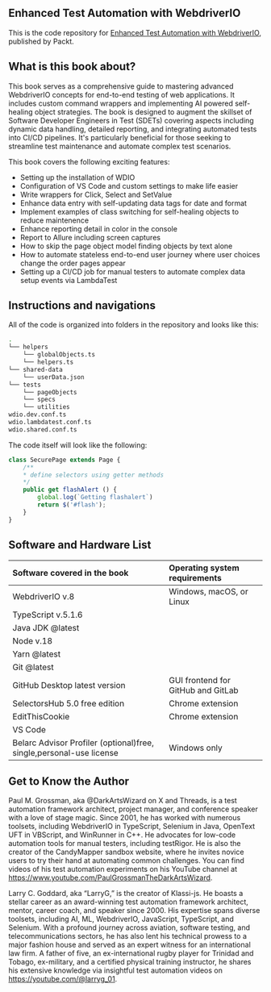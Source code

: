 ## Enhanced Test Automation with WebdriverIO
This is the code repository for [Enhanced Test Automation with WebdriverIO](https://www.packtpub.com/product/enhanced-test-automation-with-webdriverio/9781837630189), published by Packt.

## What is this book about?
This book serves as a comprehensive guide to mastering advanced WebdriverIO concepts for end-to-end testing of web applications. It includes custom command wrappers and implementing AI powered self-healing object strategies. The book is designed to augment the skillset of  Software Developer Engineers in Test (SDETs) covering aspects including dynamic data handling, detailed reporting, and integrating automated tests into CI/CD pipelines. It's particularly beneficial for those seeking to streamline test maintenance and automate complex test scenarios.

This book covers the following exciting features:
* Setting up the installation of WDIO
* Configuration of VS Code and custom settings to make life easier
* Write wrappers for Click, Select and SetValue
* Enhance data entry with self-updating data tags for date and format 
* Implement examples of class switching for self-healing objects to reduce maintenence
* Enhance reporting detail in color in the console 
* Report to Allure including screen captures
* How to skip the page object model finding objects by text alone 
* How to automate stateless end-to-end user journey where user choices change the order pages appear
* Setting up a CI/CD job for manual testers to automate complex data setup events via LambdaTest  



## Instructions and navigations
All of the code is organized into folders in the repository and looks like this: 

```bash
.
└── helpers
    └── globalObjects.ts
    └── helpers.ts
└── shared-data
    └── userData.json
└── tests
    └── pageObjects
    └── specs
    └── utilities
wdio.dev.conf.ts
wdio.lambdatest.conf.ts
wdio.shared.conf.ts
```
The code itself will look like the following:
```ts
class SecurePage extends Page {
    /**
    * define selectors using getter methods
    */
    public get flashAlert () {
        global.log(`Getting flashalert`)
        return $('#flash');
    }
}
```


## Software and Hardware List
|Software covered in the book | Operating system requirements      |
| :--- |:-----------------------------------|
|WebdriverIO v.8 | Windows, macOS, or Linux           |
|TypeScript v.5.1.6|
|Java JDK @latest|
|Node v.18|
|Yarn @latest|
|Git @latest|
|GitHub Desktop latest version | GUI frontend for GitHub and GitLab |
|SelectorsHub 5.0 free edition | Chrome extension                   |
|EditThisCookie | Chrome extension                   |
|VS Code|
|Belarc Advisor Profiler (optional)free, single,personal-use license| Windows only |


## Get to Know the Author
Paul M. Grossman, aka @DarkArtsWizard on X and Threads, is a test automation framework architect,
project manager, and conference speaker with a love of stage magic. Since 2001, he has worked with
numerous toolsets, including WebdriverIO in TypeScript, Selenium in Java, OpenText UFT in VBScript, and
WinRunner in C++. He advocates for low-code automation tools for manual testers, including testRigor.
He is also the creator of the CandyMapper sandbox website, where he invites novice users to try their
hand at automating common challenges. You can find videos of his test automation experiments on his
YouTube channel at https://www.youtube.com/PaulGrossmanTheDarkArtsWizard.

Larry C. Goddard, aka “LarryG,” is the creator of Klassi-js. He boasts a stellar career as an award-winning
test automation framework architect, mentor, career coach, and speaker since 2000. His expertise
spans diverse toolsets, including AI, ML, WebdriverIO, JavaScript, TypeScript, and Selenium. With a
profound journey across aviation, software testing, and telecommunications sectors, he has also lent
his technical prowess to a major fashion house and served as an expert witness for an international
law firm. A father of five, an ex-international rugby player for Trinidad and Tobago, ex-military, and a
certified physical training instructor, he shares his extensive knowledge via insightful test automation
videos on https://youtube.com/@larryg_01.
